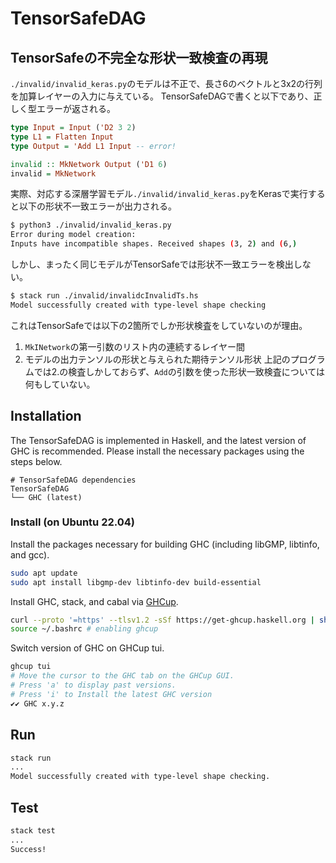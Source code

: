 # TensorSafeDAG

## TensorSafeの不完全な形状一致検査の再現
`./invalid/invalid_keras.py`のモデルは不正で、長さ6のベクトルと3x2の行列を加算レイヤーの入力に与えている。
TensorSafeDAGで書くと以下であり、正しく型エラーが返される。
```haskell
type Input = Input ('D2 3 2)
type L1 = Flatten Input
type Output = 'Add L1 Input -- error!

invalid :: MkNetwork Output ('D1 6)
invalid = MkNetwork
```

実際、対応する深層学習モデル`./invalid/invalid_keras.py`をKerasで実行すると以下の形状不一致エラーが出力される。
```sh
$ python3 ./invalid/invalid_keras.py
Error during model creation:
Inputs have incompatible shapes. Received shapes (3, 2) and (6,)
```
しかし、まったく同じモデルがTensorSafeでは形状不一致エラーを検出しない。
```sh
$ stack run ./invalid/invalidcInvalidTs.hs
Model successfully created with type-level shape checking
```
これはTensorSafeでは以下の2箇所でしか形状検査をしていないのが理由。
1. `MkINetwork`の第一引数のリスト内の連続するレイヤー間
2. モデルの出力テンソルの形状と与えられた期待テンソル形状
上記のプログラムでは2.の検査しかしておらず、`Add`の引数を使った形状一致検査については何もしていない。

## Installation
The TensorSafeDAG is implemented in Haskell, and the latest version of GHC is recommended.
Please install the necessary packages using the steps below.

```
# TensorSafeDAG dependencies
TensorSafeDAG
└── GHC (latest)
```

### Install (on Ubuntu 22.04)
Install the packages necessary for building GHC (including libGMP, libtinfo, and gcc).
```bash
sudo apt update
sudo apt install libgmp-dev libtinfo-dev build-essential
```

Install GHC, stack, and cabal via [GHCup](https://www.haskell.org/ghcup/#).
```bash
curl --proto '=https' --tlsv1.2 -sSf https://get-ghcup.haskell.org | sh
source ~/.bashrc # enabling ghcup
```

Switch version of GHC on GHCup tui.
```bash
ghcup tui
# Move the cursor to the GHC tab on the GHCup GUI.
# Press 'a' to display past versions.
# Press 'i' to Install the latest GHC version
✔✔ GHC x.y.z
```

## Run
```bash
stack run
...
Model successfully created with type-level shape checking.
```

## Test
```bash
stack test
...
Success!
```
